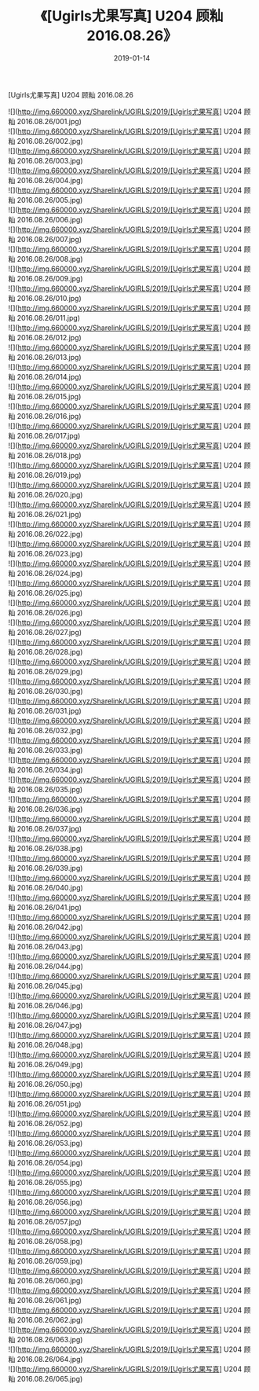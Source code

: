 ﻿---
layout: post
title:  《[Ugirls尤果写真] U204 顾籼 2016.08.26》
date:   2019-01-14
img: http://img.660000.xyz/Sharelink/UGIRLS/2019/[Ugirls尤果写真] U204 顾籼 2016.08.26/000.jpg
categories: [美女, 清纯, 唯美]
---

[Ugirls尤果写真] U204 顾籼 2016.08.26

 ![](http://img.660000.xyz/Sharelink/UGIRLS/2019/[Ugirls尤果写真] U204 顾籼 2016.08.26/001.jpg) <br>![](http://img.660000.xyz/Sharelink/UGIRLS/2019/[Ugirls尤果写真] U204 顾籼 2016.08.26/002.jpg) <br>![](http://img.660000.xyz/Sharelink/UGIRLS/2019/[Ugirls尤果写真] U204 顾籼 2016.08.26/003.jpg) <br>![](http://img.660000.xyz/Sharelink/UGIRLS/2019/[Ugirls尤果写真] U204 顾籼 2016.08.26/004.jpg) <br>![](http://img.660000.xyz/Sharelink/UGIRLS/2019/[Ugirls尤果写真] U204 顾籼 2016.08.26/005.jpg) <br>![](http://img.660000.xyz/Sharelink/UGIRLS/2019/[Ugirls尤果写真] U204 顾籼 2016.08.26/006.jpg) <br>![](http://img.660000.xyz/Sharelink/UGIRLS/2019/[Ugirls尤果写真] U204 顾籼 2016.08.26/007.jpg) <br>![](http://img.660000.xyz/Sharelink/UGIRLS/2019/[Ugirls尤果写真] U204 顾籼 2016.08.26/008.jpg) <br>![](http://img.660000.xyz/Sharelink/UGIRLS/2019/[Ugirls尤果写真] U204 顾籼 2016.08.26/009.jpg) <br>![](http://img.660000.xyz/Sharelink/UGIRLS/2019/[Ugirls尤果写真] U204 顾籼 2016.08.26/010.jpg) <br>![](http://img.660000.xyz/Sharelink/UGIRLS/2019/[Ugirls尤果写真] U204 顾籼 2016.08.26/011.jpg) <br>![](http://img.660000.xyz/Sharelink/UGIRLS/2019/[Ugirls尤果写真] U204 顾籼 2016.08.26/012.jpg) <br>![](http://img.660000.xyz/Sharelink/UGIRLS/2019/[Ugirls尤果写真] U204 顾籼 2016.08.26/013.jpg) <br>![](http://img.660000.xyz/Sharelink/UGIRLS/2019/[Ugirls尤果写真] U204 顾籼 2016.08.26/014.jpg) <br>![](http://img.660000.xyz/Sharelink/UGIRLS/2019/[Ugirls尤果写真] U204 顾籼 2016.08.26/015.jpg) <br>![](http://img.660000.xyz/Sharelink/UGIRLS/2019/[Ugirls尤果写真] U204 顾籼 2016.08.26/016.jpg) <br>![](http://img.660000.xyz/Sharelink/UGIRLS/2019/[Ugirls尤果写真] U204 顾籼 2016.08.26/017.jpg) <br>![](http://img.660000.xyz/Sharelink/UGIRLS/2019/[Ugirls尤果写真] U204 顾籼 2016.08.26/018.jpg) <br>![](http://img.660000.xyz/Sharelink/UGIRLS/2019/[Ugirls尤果写真] U204 顾籼 2016.08.26/019.jpg) <br>![](http://img.660000.xyz/Sharelink/UGIRLS/2019/[Ugirls尤果写真] U204 顾籼 2016.08.26/020.jpg) <br>![](http://img.660000.xyz/Sharelink/UGIRLS/2019/[Ugirls尤果写真] U204 顾籼 2016.08.26/021.jpg) <br>![](http://img.660000.xyz/Sharelink/UGIRLS/2019/[Ugirls尤果写真] U204 顾籼 2016.08.26/022.jpg) <br>![](http://img.660000.xyz/Sharelink/UGIRLS/2019/[Ugirls尤果写真] U204 顾籼 2016.08.26/023.jpg) <br>![](http://img.660000.xyz/Sharelink/UGIRLS/2019/[Ugirls尤果写真] U204 顾籼 2016.08.26/024.jpg) <br>![](http://img.660000.xyz/Sharelink/UGIRLS/2019/[Ugirls尤果写真] U204 顾籼 2016.08.26/025.jpg) <br>![](http://img.660000.xyz/Sharelink/UGIRLS/2019/[Ugirls尤果写真] U204 顾籼 2016.08.26/026.jpg) <br>![](http://img.660000.xyz/Sharelink/UGIRLS/2019/[Ugirls尤果写真] U204 顾籼 2016.08.26/027.jpg) <br>![](http://img.660000.xyz/Sharelink/UGIRLS/2019/[Ugirls尤果写真] U204 顾籼 2016.08.26/028.jpg) <br>![](http://img.660000.xyz/Sharelink/UGIRLS/2019/[Ugirls尤果写真] U204 顾籼 2016.08.26/029.jpg) <br>![](http://img.660000.xyz/Sharelink/UGIRLS/2019/[Ugirls尤果写真] U204 顾籼 2016.08.26/030.jpg) <br>![](http://img.660000.xyz/Sharelink/UGIRLS/2019/[Ugirls尤果写真] U204 顾籼 2016.08.26/031.jpg) <br>![](http://img.660000.xyz/Sharelink/UGIRLS/2019/[Ugirls尤果写真] U204 顾籼 2016.08.26/032.jpg) <br>![](http://img.660000.xyz/Sharelink/UGIRLS/2019/[Ugirls尤果写真] U204 顾籼 2016.08.26/033.jpg) <br>![](http://img.660000.xyz/Sharelink/UGIRLS/2019/[Ugirls尤果写真] U204 顾籼 2016.08.26/034.jpg) <br>![](http://img.660000.xyz/Sharelink/UGIRLS/2019/[Ugirls尤果写真] U204 顾籼 2016.08.26/035.jpg) <br>![](http://img.660000.xyz/Sharelink/UGIRLS/2019/[Ugirls尤果写真] U204 顾籼 2016.08.26/036.jpg) <br>![](http://img.660000.xyz/Sharelink/UGIRLS/2019/[Ugirls尤果写真] U204 顾籼 2016.08.26/037.jpg) <br>![](http://img.660000.xyz/Sharelink/UGIRLS/2019/[Ugirls尤果写真] U204 顾籼 2016.08.26/038.jpg) <br>![](http://img.660000.xyz/Sharelink/UGIRLS/2019/[Ugirls尤果写真] U204 顾籼 2016.08.26/039.jpg) <br>![](http://img.660000.xyz/Sharelink/UGIRLS/2019/[Ugirls尤果写真] U204 顾籼 2016.08.26/040.jpg) <br>![](http://img.660000.xyz/Sharelink/UGIRLS/2019/[Ugirls尤果写真] U204 顾籼 2016.08.26/041.jpg) <br>![](http://img.660000.xyz/Sharelink/UGIRLS/2019/[Ugirls尤果写真] U204 顾籼 2016.08.26/042.jpg) <br>![](http://img.660000.xyz/Sharelink/UGIRLS/2019/[Ugirls尤果写真] U204 顾籼 2016.08.26/043.jpg) <br>![](http://img.660000.xyz/Sharelink/UGIRLS/2019/[Ugirls尤果写真] U204 顾籼 2016.08.26/044.jpg) <br>![](http://img.660000.xyz/Sharelink/UGIRLS/2019/[Ugirls尤果写真] U204 顾籼 2016.08.26/045.jpg) <br>![](http://img.660000.xyz/Sharelink/UGIRLS/2019/[Ugirls尤果写真] U204 顾籼 2016.08.26/046.jpg) <br>![](http://img.660000.xyz/Sharelink/UGIRLS/2019/[Ugirls尤果写真] U204 顾籼 2016.08.26/047.jpg) <br>![](http://img.660000.xyz/Sharelink/UGIRLS/2019/[Ugirls尤果写真] U204 顾籼 2016.08.26/048.jpg) <br>![](http://img.660000.xyz/Sharelink/UGIRLS/2019/[Ugirls尤果写真] U204 顾籼 2016.08.26/049.jpg) <br>![](http://img.660000.xyz/Sharelink/UGIRLS/2019/[Ugirls尤果写真] U204 顾籼 2016.08.26/050.jpg) <br>![](http://img.660000.xyz/Sharelink/UGIRLS/2019/[Ugirls尤果写真] U204 顾籼 2016.08.26/051.jpg) <br>![](http://img.660000.xyz/Sharelink/UGIRLS/2019/[Ugirls尤果写真] U204 顾籼 2016.08.26/052.jpg) <br>![](http://img.660000.xyz/Sharelink/UGIRLS/2019/[Ugirls尤果写真] U204 顾籼 2016.08.26/053.jpg) <br>![](http://img.660000.xyz/Sharelink/UGIRLS/2019/[Ugirls尤果写真] U204 顾籼 2016.08.26/054.jpg) <br>![](http://img.660000.xyz/Sharelink/UGIRLS/2019/[Ugirls尤果写真] U204 顾籼 2016.08.26/055.jpg) <br>![](http://img.660000.xyz/Sharelink/UGIRLS/2019/[Ugirls尤果写真] U204 顾籼 2016.08.26/056.jpg) <br>![](http://img.660000.xyz/Sharelink/UGIRLS/2019/[Ugirls尤果写真] U204 顾籼 2016.08.26/057.jpg) <br>![](http://img.660000.xyz/Sharelink/UGIRLS/2019/[Ugirls尤果写真] U204 顾籼 2016.08.26/058.jpg) <br>![](http://img.660000.xyz/Sharelink/UGIRLS/2019/[Ugirls尤果写真] U204 顾籼 2016.08.26/059.jpg) <br>![](http://img.660000.xyz/Sharelink/UGIRLS/2019/[Ugirls尤果写真] U204 顾籼 2016.08.26/060.jpg) <br>![](http://img.660000.xyz/Sharelink/UGIRLS/2019/[Ugirls尤果写真] U204 顾籼 2016.08.26/061.jpg) <br>![](http://img.660000.xyz/Sharelink/UGIRLS/2019/[Ugirls尤果写真] U204 顾籼 2016.08.26/062.jpg) <br>![](http://img.660000.xyz/Sharelink/UGIRLS/2019/[Ugirls尤果写真] U204 顾籼 2016.08.26/063.jpg) <br>![](http://img.660000.xyz/Sharelink/UGIRLS/2019/[Ugirls尤果写真] U204 顾籼 2016.08.26/064.jpg) <br>![](http://img.660000.xyz/Sharelink/UGIRLS/2019/[Ugirls尤果写真] U204 顾籼 2016.08.26/065.jpg) <br>